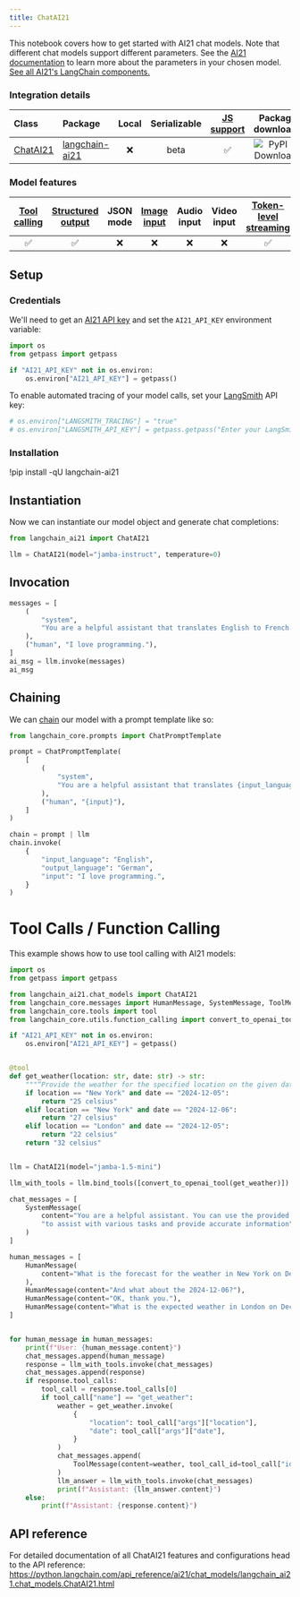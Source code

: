 ```yaml
---
title: ChatAI21
---
```


This notebook covers how to get started with AI21 chat models.
Note that different chat models support different parameters. See the [AI21 documentation](https://docs.ai21.com/reference) to learn more about the parameters in your chosen model.
[See all AI21's LangChain components.](https://pypi.org/project/langchain-ai21/)

### Integration details

| Class | Package | Local | Serializable | [JS support](https://js.langchain.com/docs/integrations/chat/__package_name_short_snake__) | Package downloads | Package latest |
| :--- | :--- | :---: | :---: |  :---: | :---: | :---: |
| [ChatAI21](https://python.langchain.com/api_reference/ai21/chat_models/langchain_ai21.chat_models.ChatAI21.html#langchain_ai21.chat_models.ChatAI21) | [langchain-ai21](https://python.langchain.com/api_reference/ai21/index.html) | ❌ | beta | ✅ | ![PyPI - Downloads](https://img.shields.io/pypi/dm/langchain-ai21?style=flat-square&label=%20) | ![PyPI - Version](https://img.shields.io/pypi/v/langchain-ai21?style=flat-square&label=%20) |

### Model features
| [Tool calling](/oss/how-to/tool_calling) | [Structured output](/oss/how-to/structured_output/) | JSON mode | [Image input](/oss/how-to/multimodal_inputs/) | Audio input | Video input | [Token-level streaming](/oss/how-to/chat_streaming/) | Native async | [Token usage](/oss/how-to/chat_token_usage_tracking/) | [Logprobs](/oss/how-to/logprobs/) |
| :---: | :---: | :---: | :---: |  :---: | :---: | :---: | :---: | :---: | :---: |
| ✅ | ✅ | ❌ | ❌ | ❌ | ❌ | ✅ | ✅ | ✅ | ❌ |


## Setup

### Credentials

We'll need to get an [AI21 API key](https://docs.ai21.com/) and set the `AI21_API_KEY` environment variable:



```python
import os
from getpass import getpass

if "AI21_API_KEY" not in os.environ:
    os.environ["AI21_API_KEY"] = getpass()
```

To enable automated tracing of your model calls, set your [LangSmith](https://docs.smith.langchain.com/) API key:


```python
# os.environ["LANGSMITH_TRACING"] = "true"
# os.environ["LANGSMITH_API_KEY"] = getpass.getpass("Enter your LangSmith API key: ")
```

### Installation

!pip install -qU langchain-ai21

## Instantiation

Now we can instantiate our model object and generate chat completions:


```python
from langchain_ai21 import ChatAI21

llm = ChatAI21(model="jamba-instruct", temperature=0)
```

## Invocation


```python
messages = [
    (
        "system",
        "You are a helpful assistant that translates English to French. Translate the user sentence.",
    ),
    ("human", "I love programming."),
]
ai_msg = llm.invoke(messages)
ai_msg
```

## Chaining

We can [chain](/oss/how-to/sequence/) our model with a prompt template like so:


```python
from langchain_core.prompts import ChatPromptTemplate

prompt = ChatPromptTemplate(
    [
        (
            "system",
            "You are a helpful assistant that translates {input_language} to {output_language}.",
        ),
        ("human", "{input}"),
    ]
)

chain = prompt | llm
chain.invoke(
    {
        "input_language": "English",
        "output_language": "German",
        "input": "I love programming.",
    }
)
```

# Tool Calls / Function Calling

This example shows how to use tool calling with AI21 models:


```python
import os
from getpass import getpass

from langchain_ai21.chat_models import ChatAI21
from langchain_core.messages import HumanMessage, SystemMessage, ToolMessage
from langchain_core.tools import tool
from langchain_core.utils.function_calling import convert_to_openai_tool

if "AI21_API_KEY" not in os.environ:
    os.environ["AI21_API_KEY"] = getpass()


@tool
def get_weather(location: str, date: str) -> str:
    """“Provide the weather for the specified location on the given date.”"""
    if location == "New York" and date == "2024-12-05":
        return "25 celsius"
    elif location == "New York" and date == "2024-12-06":
        return "27 celsius"
    elif location == "London" and date == "2024-12-05":
        return "22 celsius"
    return "32 celsius"


llm = ChatAI21(model="jamba-1.5-mini")

llm_with_tools = llm.bind_tools([convert_to_openai_tool(get_weather)])

chat_messages = [
    SystemMessage(
        content="You are a helpful assistant. You can use the provided tools "
        "to assist with various tasks and provide accurate information"
    )
]

human_messages = [
    HumanMessage(
        content="What is the forecast for the weather in New York on December 5, 2024?"
    ),
    HumanMessage(content="And what about the 2024-12-06?"),
    HumanMessage(content="OK, thank you."),
    HumanMessage(content="What is the expected weather in London on December 5, 2024?"),
]


for human_message in human_messages:
    print(f"User: {human_message.content}")
    chat_messages.append(human_message)
    response = llm_with_tools.invoke(chat_messages)
    chat_messages.append(response)
    if response.tool_calls:
        tool_call = response.tool_calls[0]
        if tool_call["name"] == "get_weather":
            weather = get_weather.invoke(
                {
                    "location": tool_call["args"]["location"],
                    "date": tool_call["args"]["date"],
                }
            )
            chat_messages.append(
                ToolMessage(content=weather, tool_call_id=tool_call["id"])
            )
            llm_answer = llm_with_tools.invoke(chat_messages)
            print(f"Assistant: {llm_answer.content}")
    else:
        print(f"Assistant: {response.content}")
```

## API reference

For detailed documentation of all ChatAI21 features and configurations head to the API reference: https://python.langchain.com/api_reference/ai21/chat_models/langchain_ai21.chat_models.ChatAI21.html
